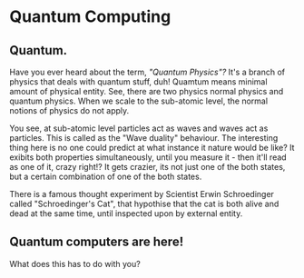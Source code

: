 # Quantum Computing

## Quantum.

Have you ever heard about the term, *"Quantum Physics"?* It's a branch of physics that deals with quantum stuff, duh!
Quamtum means minimal amount of physical entity. See, there are two physics normal physics and quantum physics. When we scale to the sub-atomic level, the normal notions of physics do not apply. 

You see, at sub-atomic level particles act as waves and waves act as particles. This is called as the "Wave duality" behaviour. The interesting thing here is no one could predict at what instance it nature would be like? It exibits both properties simultaneously, until you measure it - then it'll read as one of it, crazy right!? It gets crazier, its not just one of the both states, but a certain combination of one of the both states.

There is a famous thought experiment by Scientist Erwin Schroedinger called "Schroedinger's Cat", that hypothise that the cat is both alive and dead at the same time, until inspected upon by external entity.


## Quantum computers are here!

What does this has to do with you?
